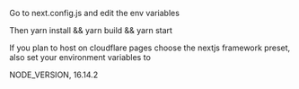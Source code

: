 Go to next.config.js and edit the env variables

Then yarn install && yarn build && yarn start


If you plan to host on cloudflare pages choose the nextjs framework preset, also set your environment variables to 

NODE_VERSION, 16.14.2
